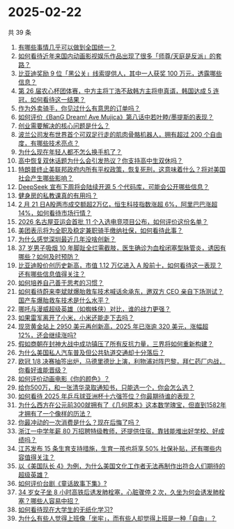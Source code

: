 # 2025-02-22

共 39 条

<!-- BEGIN -->
<!-- 最后更新时间 Sat Feb 22 2025 04:24:04 GMT+0800 (China Standard Time) -->

1. [有哪些事情几乎可以做到全国统一？](https://www.zhihu.com/question/389592551)
1. [如何看待近年来国内动画影视娱乐作品出现了很多「师尊/天庭是反派」的套路？](https://www.zhihu.com/question/12707185407)
1. [比亚迪奖励 9 位「黑公关」线索提供人，其中一人获奖 100 万元，透露哪些信息？](https://www.zhihu.com/question/12791848314)
1. [第 26 届农心杯团体赛，中方主将丁浩不敌韩方主将申真谞，韩国达成 5 连冠，如何看待这一结果？](https://www.zhihu.com/question/12936962751)
1. [作为外卖骑手，你见过什么有意思的订单吗？](https://www.zhihu.com/question/644899246)
1. [如何评价《BanG Dream! Ave Mujica》第八话中若叶睦/墨提斯的表现？](https://www.zhihu.com/question/12906711198)
1. [创业需要解决的核心问题是什么？](https://www.zhihu.com/question/12788004521)
1. [波兰公司发布世界首个可双足行走的肌肉骨骼机器人，拥有超过 200 个自由度，有哪些技术亮点？](https://www.zhihu.com/question/12901010321)
1. [为什么现在年轻人都不怎么换手机了？](https://www.zhihu.com/question/4987072286)
1. [高中恢复双休话题为什么会引发热议？你支持高中生双休吗？](https://www.zhihu.com/question/12499739338)
1. [特朗普终止美联邦政府内所有平权政策，恢复死刑，这意味着什么？将对美国社会产生哪些影响？](https://www.zhihu.com/question/12891094175)
1. [DeepSeek 宣布下周将会陆续开源 5 个代码库，可能会公开哪些信息？](https://www.zhihu.com/question/12916806457)
1. [健身房的私教课真的有用吗？](https://www.zhihu.com/question/661473641)
1. [2 月 21 日A股两市成交额超2万亿，恒生科技指数涨超 6%，阿里巴巴涨超14%，如何看待市场行情？](https://www.zhihu.com/question/12888202283)
1. [2026 名古屋亚运会首批 11 个入选电竞项目公布，如何评价这份名单？](https://www.zhihu.com/question/12890748409)
1. [美团表示将为全职及稳定兼职骑手缴纳社保，如何看待此事？](https://www.zhihu.com/question/12748327160)
1. [为什么感觉深圳最近几年没啥创新？](https://www.zhihu.com/question/12532778146)
1. [37 岁男子吸烟 10 年脚趾全烂需截肢，医生确诊为血栓闭塞型脉管炎，诱因有哪些？如何及时预防？](https://www.zhihu.com/question/12803420453)
1. [比亚迪股价创历史新高，市值 1.12 万亿进入 A 股前十，如何看待这一表现？还有哪些信息值得关注？](https://www.zhihu.com/question/12904073251)
1. [如何培养自己善于思考的习惯？](https://www.zhihu.com/question/660646195)
1. [如何看待蔚来李斌就爆胎救车技术喊话余承东，邀双方 CEO 亲自下场测试？国产车爆胎救车技术是什么水平？](https://www.zhihu.com/question/12876930252)
1. [哪吒与漫威超级英雄（如蜘蛛侠）对比，谁的战力更强？](https://www.zhihu.com/question/11740653238)
1. [如果雷军离开了小米，小米还能走下去吗？](https://www.zhihu.com/question/531183568)
1. [现货黄金站上 2950 美元再创新高，2025 年已涨逾 320 美元，涨幅超 12%，还会继续涨吗?](https://www.zhihu.com/question/12820292735)
1. [假如商朝在封神大战中成功镇压了所有反抗力量，三界将如何重新构建？](https://www.zhihu.com/question/12232497135)
1. [为什么美国私人汽车普及但公共轨道交通却十分落后？](https://www.zhihu.com/question/35770844)
1. [欧冠 1/8 决赛抽签出炉，马德里德比上演，利物浦对阵巴黎，拜仁药厂内战，你看好谁能晋级？](https://www.zhihu.com/question/12951226969)
1. [如何评价动画电影《你的颜色》？](https://www.zhihu.com/question/12513816759)
1. [给你500万，和一张清华录取通知书，只能选一个，你会怎么选？](https://www.zhihu.com/question/12413384269)
1. [如何看待 2025 年乒乓球亚洲杯十六强签位？你最期待谁的表现？](https://www.zhihu.com/question/12955702000)
1. [为什么西方在公元前300就拥有了《几何原本》这本数学瑰宝，但直到1582年才拥有了一个像样的历法？](https://www.zhihu.com/question/12593006245)
1. [你最冲动的一次消费是什么？现在后悔了吗？](https://www.zhihu.com/question/662276302)
1. [浙江一中学年薪 80 万招聘特级教师，还提供住宿，靠钱能堆出好学校、好成绩吗？](https://www.zhihu.com/question/12933914107)
1. [江苏发布 15 条生育支持措施，生育一孩也将享 50% 社保补贴，还有哪些内容值得关注？](https://www.zhihu.com/question/12854488855)
1. [以《美国队长 4》为例，为什么美国文化工作者无法再制作出符合人们期待的超级英雄？](https://www.zhihu.com/question/12801624842)
1. [如何评价台剧《童话故事下集》?](https://www.zhihu.com/question/12160303081)
1. [34 岁女子坐 8 小时高铁后诱发肺栓塞，心脏骤停 2 次，久坐为何会诱发肺栓塞？哪些人容易中招？](https://www.zhihu.com/question/12880896074)
1. [如何看待现在大学生的无纸化学习?](https://www.zhihu.com/question/426777523)
1. [为什么有些人觉得上班像「坐牢」，而有些人却觉得上班是一种「自由」？](https://www.zhihu.com/question/12412735545)

<!-- END -->
